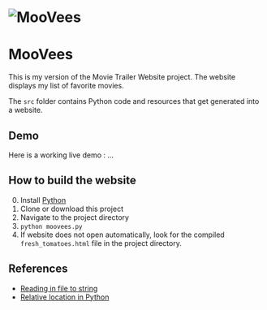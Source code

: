 # ![MooVees](http://via.placeholder.com/850x150)
# MooVees
This is my version of the Movie Trailer Website project. The website displays my list of favorite movies.

The `src` folder contains Python code and resources that get generated into a website.


## Demo
Here is a working live demo :  ...


## How to build the website
0. Install [Python](https://www.python.org)
0. Clone or download this project
0. Navigate to the project directory
0. `python moovees.py`
0. If website does not open automatically, look for the compiled `fresh_tomatoes.html` file in the project directory.


## References

- [Reading in file to string](https://stackoverflow.com/questions/8369219/how-do-i-read-a-text-file-into-a-string-variable-in-python)
- [Relative location in Python](https://stackoverflow.com/questions/7165749/open-file-in-a-relative-location-in-python)
